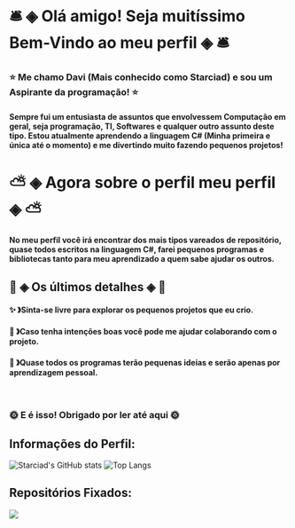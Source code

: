 # 🛎️ ◈ Olá amigo! Seja muitíssimo Bem-Vindo ao meu perfil ◈ 🛎️
### ⭐ Me chamo Davi (Mais conhecido como Starciad) e sou um Aspirante da programação! ⭐

#### Sempre fui um entusiasta de assuntos que envolvessem Computação em geral, seja programação, TI, Softwares e qualquer outro assunto deste tipo. Estou atualmente aprendendo a linguagem C# (Minha primeira e única até o momento) e me divertindo muito fazendo pequenos projetos!

# ⛅ ◈ Agora sobre o perfil meu perfil ◈ ⛅
#### No meu perfil você irá encontrar dos mais tipos vareados de repositório, quase todos escritos na linguagem C#, farei pequenos programas e bibliotecas tanto para meu aprendizado a quem sabe ajudar os outros.

## 📕 ◈ Os últimos detalhes ◈ 📕
#### ✨ 》Sinta-se livre para explorar os pequenos projetos que eu crio.
#### 🌌 》Caso tenha intenções boas você pode me ajudar colaborando com o projeto.
#### 💬 》Quase todos os programas terão pequenas ideias e serão apenas por aprendizagem pessoal.
⠀ 
⠀ 
###  🌞 E é isso! Obrigado por ler até aqui 🌞

## Informações do Perfil:
![Starciad's GitHub stats](https://github-readme-stats.vercel.app/api?username=Starciad&show_icons=true&theme=darcula)
![Top Langs](https://github-readme-stats.vercel.app/api/top-langs/?username=Starciad&layout=compact&theme=darcula)

## Repositórios Fixados:
<a href="https://github.com/Starciad/ExtinctionTextAdventure">
  <img align="left" src="https://github-readme-stats.vercel.app/api/pin/?username=Starciad&repo=ExtinctionTextAdventure&theme=darcula" />
</a>
